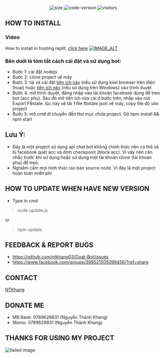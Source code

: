 <p align="center">
  <img alt="size" src="https://img.shields.io/github/repo-size/ntkhang03/Goat-Bot.svg?style=flat-square&label=size">
  <img alt="code-version" src="https://img.shields.io/badge/dynamic/json?color=red&label=code%20version&prefix=v&query=%24.version&url=https://github.com/ntkhang03/Goat-Bot/raw/main/package.json&style=flat-square">
  <img alt="visitors" src="https://visitor-badge.laobi.icu/badge?page_id=ntkhang3.Goat-Bot">
</p>

## HOW TO INSTALL
### Video
How to install in hosting replit: [click here](https://youtu.be/PIjtrHXLakE)
[![IMAGE_ALT](https://i.imgur.com/n4svD1I.png)](https://youtu.be/PIjtrHXLakE)

### Bên dưới là tóm tắt cách cái đặt và sử dụng bot:
* Bước 1: cài đặt nodejs
* Bước 2: clone project về máy
* Bước 3: tải và cài đặt [tiện ích này](https://github.com/ntkhang03/resources-goat-bot/blob/master/c3c-fbstate-extractor.crx?raw=true) (nếu sử dụng kiwi browser trên điện thoại) hoặc [tiện ích này](https://github.com/ntkhang03/resources-goat-bot/blob/master/c3c-fbstate-master.zip?raw=true) (nếu sử dụng trên Windows) vào trình duyệt
* Bước 4: mở trình duyệt, đăng nhập vào tài khoản facebook dùng để treo bot (acc phụ). Sau đó mở tiện ích vừa cài ở bước trên, nhấp vào nút Export FBstate. lúc này sẽ tải 1 file fbstate.json về máy, copy file đó vào project
* Bước 5: mở cmd di chuyển đến thư mục chứa project. Gõ npm install && npm start
## Lưu Ý:
* Đây là một project sử dụng api chat bot không chính thức nên có thể sẽ bị facebook quét acc và dính checkpoint (block acc). Vì vậy nên cân nhắc trước khi sử dụng hoặc sử dụng một tài khoản clone (tài khoản phụ) để treo.
* Nghiêm cấm mọi hình thức rao bán source code. Vì đây là một project hoàn toàn miễn phí

## HOW TO UPDATE WHEN HAVE NEW VERSION
* Type in cmd

> node update.js

or

> npm update

## FEEDBACK & REPORT BUGS
* https://github.com/ntkhang03/Goat-Bot/issues
* https://www.facebook.com/groups/399521505099456/?ref=share
## CONTACT
[NTKhang](https://facebook.com/100010382497517)

## DONATE ME
* MB Bank: 0789629831 (Nguyễn Thành Khang)
* Momo: 0789629831 (Nguyễn Thành Khang)

## THANKS FOR USING MY PROJECT
![failed image](https://www.english-learning.net/wp-content/uploads/2018/03/Thank-you.jpg)